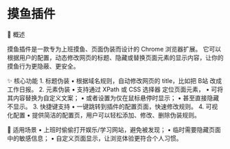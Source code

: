 # 摸鱼插件

📖 概述

摸鱼插件是一款专为上班摸鱼、页面伪装而设计的 Chrome 浏览器扩展。
它可以根据用户的配置，动态修改网页的标题、隐藏或替换页面元素的显示内容，让你的摸鱼行为更隐蔽、更安全。

✨ 核心功能
	1.	标题伪装
	•	根据域名规则，自动修改网页的 title，比如把 B站 改成 工作日报。
	2.	元素伪装
	•	支持通过 XPath 或 CSS 选择器 定位页面元素，
	•	可将其内容替换为自定义文案；
	•	或者设置为仅在鼠标悬停时显示；
	•	甚至直接隐藏不显示。
	3.	快捷键支持
	•	一键跳转到插件的配置页面，快速修改规则。
	4.	可视化配置
	•	提供简洁的配置页，用户可以轻松添加、修改、删除伪装规则。

🎯 适用场景
	•	上班时偷偷打开娱乐/学习网站，避免被发现；
	•	临时需要隐藏页面中的敏感信息；
	•	自定义页面显示，让浏览体验更符合个人习惯。


